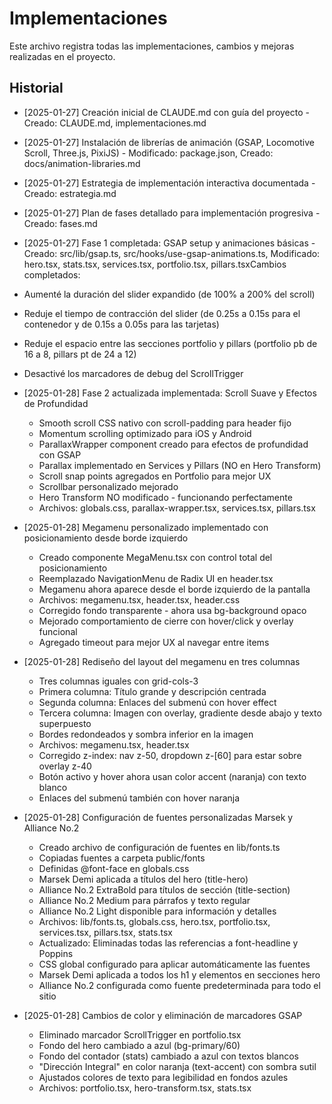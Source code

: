 # Implementaciones

Este archivo registra todas las implementaciones, cambios y mejoras realizadas en el proyecto.

## Historial

- [2025-01-27] Creación inicial de CLAUDE.md con guía del proyecto - Creado: CLAUDE.md, implementaciones.md
- [2025-01-27] Instalación de librerías de animación (GSAP, Locomotive Scroll, Three.js, PixiJS) - Modificado: package.json, Creado: docs/animation-libraries.md
- [2025-01-27] Estrategia de implementación interactiva documentada - Creado: estrategia.md
- [2025-01-27] Plan de fases detallado para implementación progresiva - Creado: fases.md
- [2025-01-27] Fase 1 completada: GSAP setup y animaciones básicas - Creado: src/lib/gsap.ts, src/hooks/use-gsap-animations.ts, Modificado: hero.tsx, stats.tsx, services.tsx, portfolio.tsx, pillars.tsxCambios completados: 
- Aumenté la duración del slider expandido (de 100% a 200% del scroll)
- Reduje el tiempo de contracción del slider (de 0.25s a 0.15s para el contenedor y de 0.15s a 0.05s para las tarjetas)
- Reduje el espacio entre las secciones portfolio y pillars (portfolio pb de 16 a 8, pillars pt de 24 a 12)
- Desactivé los marcadores de debug del ScrollTrigger

- [2025-01-28] Fase 2 actualizada implementada: Scroll Suave y Efectos de Profundidad
  - Smooth scroll CSS nativo con scroll-padding para header fijo
  - Momentum scrolling optimizado para iOS y Android
  - ParallaxWrapper component creado para efectos de profundidad con GSAP
  - Parallax implementado en Services y Pillars (NO en Hero Transform)
  - Scroll snap points agregados en Portfolio para mejor UX
  - Scrollbar personalizado mejorado
  - Hero Transform NO modificado - funcionando perfectamente
  - Archivos: globals.css, parallax-wrapper.tsx, services.tsx, pillars.tsx

- [2025-01-28] Megamenu personalizado implementado con posicionamiento desde borde izquierdo
  - Creado componente MegaMenu.tsx con control total del posicionamiento
  - Reemplazado NavigationMenu de Radix UI en header.tsx
  - Megamenu ahora aparece desde el borde izquierdo de la pantalla
  - Archivos: megamenu.tsx, header.tsx, header.css
  - Corregido fondo transparente - ahora usa bg-background opaco
  - Mejorado comportamiento de cierre con hover/click y overlay funcional
  - Agregado timeout para mejor UX al navegar entre items

- [2025-01-28] Rediseño del layout del megamenu en tres columnas
  - Tres columnas iguales con grid-cols-3
  - Primera columna: Título grande y descripción centrada
  - Segunda columna: Enlaces del submenú con hover effect
  - Tercera columna: Imagen con overlay, gradiente desde abajo y texto superpuesto
  - Bordes redondeados y sombra inferior en la imagen
  - Archivos: megamenu.tsx, header.tsx
  - Corregido z-index: nav z-50, dropdown z-[60] para estar sobre overlay z-40
  - Botón activo y hover ahora usan color accent (naranja) con texto blanco
  - Enlaces del submenú también con hover naranja

- [2025-01-28] Configuración de fuentes personalizadas Marsek y Alliance No.2
  - Creado archivo de configuración de fuentes en lib/fonts.ts
  - Copiadas fuentes a carpeta public/fonts
  - Definidas @font-face en globals.css
  - Marsek Demi aplicada a títulos del hero (title-hero)
  - Alliance No.2 ExtraBold para títulos de sección (title-section)
  - Alliance No.2 Medium para párrafos y texto regular
  - Alliance No.2 Light disponible para información y detalles
  - Archivos: lib/fonts.ts, globals.css, hero.tsx, portfolio.tsx, services.tsx, pillars.tsx, stats.tsx
  - Actualizado: Eliminadas todas las referencias a font-headline y Poppins
  - CSS global configurado para aplicar automáticamente las fuentes
  - Marsek Demi aplicada a todos los h1 y elementos en secciones hero
  - Alliance No.2 configurada como fuente predeterminada para todo el sitio

- [2025-01-28] Cambios de color y eliminación de marcadores GSAP
  - Eliminado marcador ScrollTrigger en portfolio.tsx
  - Fondo del hero cambiado a azul (bg-primary/60)
  - Fondo del contador (stats) cambiado a azul con textos blancos
  - "Dirección Integral" en color naranja (text-accent) con sombra sutil
  - Ajustados colores de texto para legibilidad en fondos azules
  - Archivos: portfolio.tsx, hero-transform.tsx, stats.tsx
